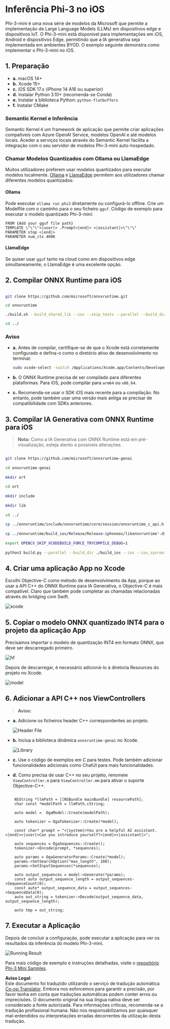 <!--
CO_OP_TRANSLATOR_METADATA:
{
  "original_hash": "82af197df38d25346a98f1f0e84d1698",
  "translation_date": "2025-07-16T20:20:38+00:00",
  "source_file": "md/01.Introduction/03/iOS_Inference.md",
  "language_code": "pt"
}
-->
# **Inferência Phi-3 no iOS**

Phi-3-mini é uma nova série de modelos da Microsoft que permite a implementação de Large Language Models (LLMs) em dispositivos edge e dispositivos IoT. O Phi-3-mini está disponível para implementações em iOS, Android e dispositivos Edge, permitindo que a IA generativa seja implementada em ambientes BYOD. O exemplo seguinte demonstra como implementar o Phi-3-mini no iOS.

## **1. Preparação**

- **a.** macOS 14+
- **b.** Xcode 15+
- **c.** iOS SDK 17.x (iPhone 14 A16 ou superior)
- **d.** Instalar Python 3.10+ (recomenda-se Conda)
- **e.** Instalar a biblioteca Python: `python-flatbuffers`
- **f.** Instalar CMake

### Semantic Kernel e Inferência

Semantic Kernel é um framework de aplicação que permite criar aplicações compatíveis com Azure OpenAI Service, modelos OpenAI e até modelos locais. Aceder a serviços locais através do Semantic Kernel facilita a integração com o seu servidor de modelos Phi-3-mini auto-hospedado.

### Chamar Modelos Quantizados com Ollama ou LlamaEdge

Muitos utilizadores preferem usar modelos quantizados para executar modelos localmente. [Ollama](https://ollama.com) e [LlamaEdge](https://llamaedge.com) permitem aos utilizadores chamar diferentes modelos quantizados:

#### **Ollama**

Pode executar `ollama run phi3` diretamente ou configurá-lo offline. Crie um Modelfile com o caminho para o seu ficheiro `gguf`. Código de exemplo para executar o modelo quantizado Phi-3-mini:

```gguf
FROM {Add your gguf file path}
TEMPLATE \"\"\"<|user|> .Prompt<|end|> <|assistant|>\"\"\"
PARAMETER stop <|end|>
PARAMETER num_ctx 4096
```

#### **LlamaEdge**

Se quiser usar `gguf` tanto na cloud como em dispositivos edge simultaneamente, o LlamaEdge é uma excelente opção.

## **2. Compilar ONNX Runtime para iOS**

```bash

git clone https://github.com/microsoft/onnxruntime.git

cd onnxruntime

./build.sh --build_shared_lib --ios --skip_tests --parallel --build_dir ./build_ios --ios --apple_sysroot iphoneos --osx_arch arm64 --apple_deploy_target 17.5 --cmake_generator Xcode --config Release

cd ../

```

### **Aviso**

- **a.** Antes de compilar, certifique-se de que o Xcode está corretamente configurado e defina-o como o diretório ativo de desenvolvimento no terminal:

    ```bash
    sudo xcode-select -switch /Applications/Xcode.app/Contents/Developer
    ```

- **b.** O ONNX Runtime precisa de ser compilado para diferentes plataformas. Para iOS, pode compilar para `arm64` ou `x86_64`.

- **c.** Recomenda-se usar o SDK iOS mais recente para a compilação. No entanto, pode também usar uma versão mais antiga se precisar de compatibilidade com SDKs anteriores.

## **3. Compilar IA Generativa com ONNX Runtime para iOS**

> **Nota:** Como a IA Generativa com ONNX Runtime está em pré-visualização, esteja atento a possíveis alterações.

```bash

git clone https://github.com/microsoft/onnxruntime-genai
 
cd onnxruntime-genai
 
mkdir ort
 
cd ort
 
mkdir include
 
mkdir lib
 
cd ../
 
cp ../onnxruntime/include/onnxruntime/core/session/onnxruntime_c_api.h ort/include
 
cp ../onnxruntime/build_ios/Release/Release-iphoneos/libonnxruntime*.dylib* ort/lib
 
export OPENCV_SKIP_XCODEBUILD_FORCE_TRYCOMPILE_DEBUG=1
 
python3 build.py --parallel --build_dir ./build_ios --ios --ios_sysroot iphoneos --ios_arch arm64 --ios_deployment_target 17.5 --cmake_generator Xcode --cmake_extra_defines CMAKE_XCODE_ATTRIBUTE_CODE_SIGNING_ALLOWED=NO

```

## **4. Criar uma aplicação App no Xcode**

Escolhi Objective-C como método de desenvolvimento da App, porque ao usar a API C++ do ONNX Runtime para IA Generativa, o Objective-C é mais compatível. Claro que também pode completar as chamadas relacionadas através do bridging com Swift.

![xcode](../../../../../translated_images/xcode.8147789e6c25e3e289e6aa56c168089a2c277e3cd6af353fae6c2f4a56eba836.pt.png)

## **5. Copiar o modelo ONNX quantizado INT4 para o projeto da aplicação App**

Precisamos importar o modelo de quantização INT4 em formato ONNX, que deve ser descarregado primeiro.

![hf](../../../../../translated_images/hf.6b8504fd88ee48dd512d76e0665cb76bd68c8e53d0b21b2a9e6f269f5b961173.pt.png)

Depois de descarregar, é necessário adicioná-lo à diretoria Resources do projeto no Xcode.

![model](../../../../../translated_images/model.3b879b14e0be877d12282beb83c953a82b62d4bc6b207a78937223f4798d0f4a.pt.png)

## **6. Adicionar a API C++ nos ViewControllers**

> **Aviso:**

- **a.** Adicione os ficheiros header C++ correspondentes ao projeto.

  ![Header File](../../../../../translated_images/head.64cad021ce70a333ff5d59d4a1b4fb0f3dd2ca457413646191a18346067b2cc9.pt.png)

- **b.** Inclua a biblioteca dinâmica `onnxruntime-genai` no Xcode.

  ![Library](../../../../../translated_images/lib.a4209b9f21ddf3445ba6ac69797d49e6586d68a57cea9f8bc9fc34ec3ee979ec.pt.png)

- **c.** Use o código de exemplos em C para testes. Pode também adicionar funcionalidades adicionais como ChatUI para mais funcionalidades.

- **d.** Como precisa de usar C++ no seu projeto, renomeie `ViewController.m` para `ViewController.mm` para ativar o suporte Objective-C++.

```objc

    NSString *llmPath = [[NSBundle mainBundle] resourcePath];
    char const *modelPath = llmPath.cString;

    auto model =  OgaModel::Create(modelPath);

    auto tokenizer = OgaTokenizer::Create(*model);

    const char* prompt = "<|system|>You are a helpful AI assistant.<|end|><|user|>Can you introduce yourself?<|end|><|assistant|>";

    auto sequences = OgaSequences::Create();
    tokenizer->Encode(prompt, *sequences);

    auto params = OgaGeneratorParams::Create(*model);
    params->SetSearchOption("max_length", 100);
    params->SetInputSequences(*sequences);

    auto output_sequences = model->Generate(*params);
    const auto output_sequence_length = output_sequences->SequenceCount(0);
    const auto* output_sequence_data = output_sequences->SequenceData(0);
    auto out_string = tokenizer->Decode(output_sequence_data, output_sequence_length);
    
    auto tmp = out_string;

```

## **7. Executar a Aplicação**

Depois de concluir a configuração, pode executar a aplicação para ver os resultados da inferência do modelo Phi-3-mini.

![Running Result](../../../../../translated_images/result.326a947a6a2b9c5115a3e462b9c1b5412260f847478496c0fc7535b985c3f55a.pt.jpg)

Para mais código de exemplo e instruções detalhadas, visite o [repositório Phi-3 Mini Samples](https://github.com/Azure-Samples/Phi-3MiniSamples/tree/main/ios).

**Aviso Legal**:  
Este documento foi traduzido utilizando o serviço de tradução automática [Co-op Translator](https://github.com/Azure/co-op-translator). Embora nos esforcemos para garantir a precisão, por favor tenha em conta que traduções automáticas podem conter erros ou imprecisões. O documento original na sua língua nativa deve ser considerado a fonte autorizada. Para informações críticas, recomenda-se a tradução profissional humana. Não nos responsabilizamos por quaisquer mal-entendidos ou interpretações erradas decorrentes da utilização desta tradução.